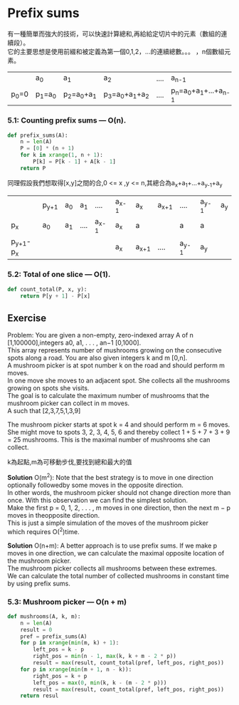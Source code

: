 # Prefix sums

有一種簡單而強大的技術，可以快速計算總和,再給給定切片中的元素（數組的連續段）。</br> 
它的主要思想是使用前綴和被定義為第一個0,1,2，...的連續總數。。。 ，n個數組元素。</br>

<table>
    <th>
        <td>a<sub>0</sub></td>
        <td>a<sub>1</sub></td>
        <td>a<sub>2</sub></td>       
        <td>....</td>
        <td>a<sub>n-1</sub></td>
    </th>
    <tr>
        <td>p<sub>0</sub>=0</td>
        <td>p<sub>1</sub>=a<sub>0</sub></td>
        <td>p<sub>2</sub>=a<sub>0</sub>+a<sub>1</sub></td>
        <td>p<sub>3</sub>=a<sub>0</sub>+a<sub>1</sub>+a<sub>2</sub></td>
        <td>....</td>
        <td>p<sub>n</sub>=a<sub>0</sub>+a<sub>1</sub>+...+a<sub>n-1</sub></td>
    </tr>

</table>

### 5.1: Counting prefix sums — O(n).

```python
def prefix_sums(A):
    n = len(A)
    P = [0] * (n + 1)
    for k in xrange(1, n + 1):
        P[k] = P[k - 1] + A[k - 1]
    return P

```

同理假設我們想取得[x,y]之間的合,0 <= x ,y <= n,其總合為a<sub>x</sub>+a<sub>1</sub>+...+a<sub>y-1</sub>+a<sub>y</sub> </br>

<table>
    <th>
        <td>p<sub>y+1</sub></td>
        <td>a<sub>0</sub></td>
        <td>a<sub>1</sub></td>       
        <td>....</td>
        <td>a<sub>x-1</sub></td>       
        <td>a<sub>x</sub></td>
        <td>a<sub>x+1</sub></td>
        <td>....</td>
        <td>a<sub>y-1</sub></td>       
        <td>a<sub>y</sub></td>    
    </th>
    <tr>
        <td>p<sub>x</sub></td>
        <td>a<sub>0</sub></td>
        <td>a<sub>1</sub></td>       
        <td>....</td>
        <td>a<sub>x-1</sub></td>       
        <td>a<sub>x</sub></td>
        <td>a<sub></sub></td>
        <td></td>
        <td>a<sub></sub></td>       
        <td>a<sub></sub></td>  
    </tr>
    <tr>
        <td>p<sub>y+1</sub>-p<sub>x</sub></td>
        <td></td>
        <td></td>       
        <td></td>
        <td></td>       
        <td>a<sub>x</sub></td>
        <td>a<sub>x+1</sub></td>
        <td>....</td>
        <td>a<sub>y-1</sub></td>       
        <td>a<sub>y</sub></td>  
    </tr>
</table>


### 5.2: Total of one slice — O(1).
```python
def count_total(P, x, y):
    return P[y + 1] - P[x]
```


## Exercise

Problem: You are given a non-empty, zero-indexed array A of n [1,100000],integers a0, a1, . . . , an−1 [0,1000]. </br>
This array represents number of mushrooms growing on the consecutive spots along a road. You are also given integers k and m [0,n].</br>
A mushroom picker is at spot number k on the road and should perform m moves. </br>
In one move she moves to an adjacent spot. She collects all the mushrooms growing on spots she visits. </br>
The goal is to calculate the maximum number of mushrooms that the mushroom picker can collect in m moves.</br>
A such that [2,3,7,5,1,3,9]

The mushroom picker starts at spot k = 4 and should perform m = 6 moves. She might move to spots 3, 2, 3, 4, 5, 6 and thereby collect 1 + 5 + 7 + 3 + 9 = 25 mushrooms. This is the maximal number of mushrooms she can collect.</br>

k為起點,m為可移動步伐,要找到總和最大的值</br>

**Solution** O(m<sup>2</sup>): Note that the best strategy is to move in one direction optionally followedby some moves in the opposite direction. </br>
In other words, the mushroom picker should not change direction more than once. With this observation we can find the simplest solution.</br>
Make the first p = 0, 1, 2, . . . , m moves in one direction, then the next m − p moves in theopposite direction. </br>
This is just a simple simulation of the moves of the mushroom picker </br>
which requires O(<sup>2</sup>)time.</br>



**Solution** O(n+m): A better approach is to use prefix sums. If we make p moves in one direction, we can calculate the maximal opposite location of the mushroom picker.</br>
The mushroom picker collects all mushrooms between these extremes. </br>
We can calculate the total number of collected mushrooms in constant time by using prefix sums.</br>


### 5.3: Mushroom picker — O(n + m)

```python
def mushrooms(A, k, m):
    n = len(A)
    result = 0
    pref = prefix_sums(A)
    for p in xrange(min(m, k) + 1):
        left_pos = k - p
        right_pos = min(n - 1, max(k, k + m - 2 * p))
        result = max(result, count_total(pref, left_pos, right_pos))
    for p in xrange(min(m + 1, n - k)):
        right_pos = k + p
        left_pos = max(0, min(k, k - (m - 2 * p)))
        result = max(result, count_total(pref, left_pos, right_pos))
    return resul
```


